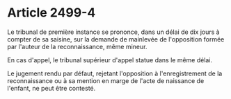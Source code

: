 # Article 2499-4

Le tribunal de première instance se prononce, dans un délai de dix jours à compter de sa saisine, sur la demande de mainlevée de l'opposition formée par l'auteur de la reconnaissance, même mineur.

En cas d'appel, le tribunal supérieur d'appel statue dans le même délai.

Le jugement rendu par défaut, rejetant l'opposition à l'enregistrement de la reconnaissance ou à sa mention en marge de l'acte de naissance de l'enfant, ne peut être contesté.
